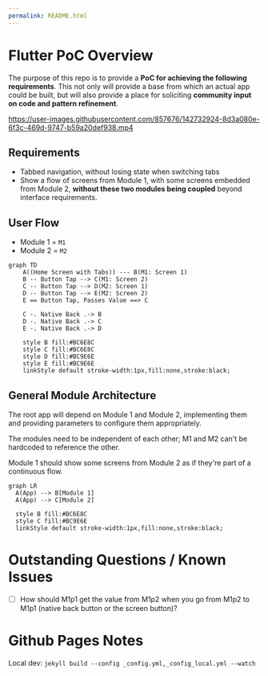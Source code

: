 ```yaml
---
permalink: README.html
---
```


# Flutter PoC Overview

The purpose of this repo is to provide a **PoC for achieving the following requirements**. This not only will provide a base from which an actual app could be built, but will also provide a place for soliciting **community input on code and pattern refinement**.

https://user-images.githubusercontent.com/857676/142732924-8d3a080e-6f3c-469d-9747-b59a20def938.mp4

## Requirements
- Tabbed navigation, without losing state when switching tabs
- Show a flow of screens from Module 1, with some screens embedded from Module 2, **without these two modules being coupled** beyond interface requirements.

## User Flow
- Module 1 = `M1`
- Module 2 = `M2`

```mermaid
graph TD
    A((Home Screen with Tabs)) --- B(M1: Screen 1)
    B -- Button Tap --> C(M1: Screen 2)
    C -- Button Tap --> D(M2: Screen 1)
    D -- Button Tap --> E(M2: Screen 2)
    E == Button Tap, Passes Value ==> C

    C -. Native Back .-> B
    D -. Native Back .-> C
    E -. Native Back .-> D

    style B fill:#BC6E8C
    style C fill:#BC6E8C
    style D fill:#BC9E6E
    style E fill:#BC9E6E
    linkStyle default stroke-width:1px,fill:none,stroke:black;
```

## General Module Architecture

The root app will depend on Module 1 and Module 2, implementing them and providing parameters to configure them appropriately.

The modules need to be independent of each other; M1 and M2 can't be hardcoded to reference the other.

Module 1 should show some screens from Module 2 as if they're part of a continuous flow.

```mermaid
graph LR
  A(App) --> B[Module 1]
  A(App) --> C[Module 2]

  style B fill:#BC6E8C
  style C fill:#BC9E6E
  linkStyle default stroke-width:1px,fill:none,stroke:black;

```

# Outstanding Questions / Known Issues

- [ ] How should M1p1 get the value from M1p2 when you go from M1p2 to M1p1 (native back button or the screen button)?



# Github Pages Notes

Local dev: `jekyll build --config _config.yml,_config_local.yml --watch`
